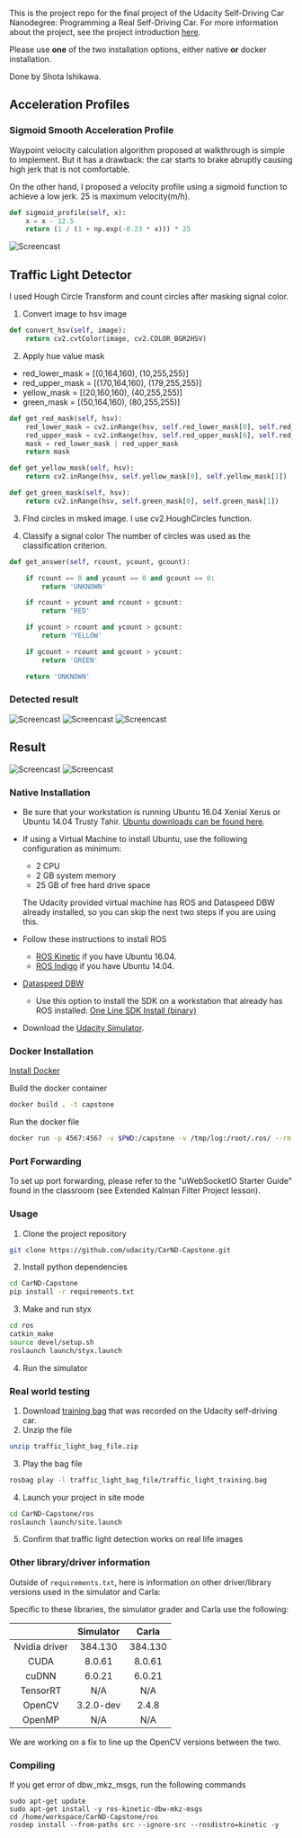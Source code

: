 This is the project repo for the final project of the Udacity Self-Driving Car Nanodegree: Programming a Real Self-Driving Car. For more information about the project, see the project introduction [here](https://classroom.udacity.com/nanodegrees/nd013/parts/6047fe34-d93c-4f50-8336-b70ef10cb4b2/modules/e1a23b06-329a-4684-a717-ad476f0d8dff/lessons/462c933d-9f24-42d3-8bdc-a08a5fc866e4/concepts/5ab4b122-83e6-436d-850f-9f4d26627fd9).

Please use **one** of the two installation options, either native **or** docker installation.


Done by Shota Ishikawa.

## Acceleration Profiles

### Sigmoid Smooth Acceleration Profile

Waypoint velocity calculation algorithm proposed at walkthrough is simple to implement. But it has a drawback: the car starts to brake abruptly causing high jerk that is not comfortable.

On the other hand, I proposed a velocity profile using a sigmoid function to achieve a low jerk. 25 is maximum velocity(m/h).
~~~python
def sigmoid_profile(self, x):
    x = x - 12.5
    return (1 / (1 + np.exp(-0.23 * x))) * 25
~~~

![Screencast](https://github.com/ishota/CarND-Capstone/blob/master/readme_pic/sigmoid_profile.png?raw=true)

## Traffic Light Detector

I used Hough Circle Transform and count circles after masking signal color.

1. Convert image to hsv image
~~~python
def convert_hsv(self, image):
    return cv2.cvtColor(image, cv2.COLOR_BGR2HSV)
~~~

2. Apply hue value mask
- red_lower_mask = [(0,164,160), (10,255,255)]
- red_upper_mask = [(170,164,160), (179,255,255)]
- yellow_mask = [(20,160,160), (40,255,255)]
- green_mask = [(50,164,160), (80,255,255)]

~~~python
def get_red_mask(self, hsv):
    red_lower_mask = cv2.inRange(hsv, self.red_lower_mask[0], self.red_lower_mask[1])
    red_upper_mask = cv2.inRange(hsv, self.red_upper_mask[0], self.red_upper_mask[1])
    mask = red_lower_mask | red_upper_mask
    return mask

def get_yellow_mask(self, hsv):
    return cv2.inRange(hsv, self.yellow_mask[0], self.yellow_mask[1])

def get_green_mask(self, hsv):
    return cv2.inRange(hsv, self.green_mask[0], self.green_mask[1])
~~~
3. FInd circles in msked image.
I use cv2.HoughCircles function.

4. Classify a signal color
The number of circles was used as the classification criterion.
~~~python
def get_answer(self, rcount, ycount, gcount):

    if rcount == 0 and ycount == 0 and gcount == 0:
        return 'UNKNOWN'

    if rcount > ycount and rcount > gcount:
        return 'RED'

    if ycount > rcount and ycount > gcount:
        return 'YELLOW'

    if gcount > rcount and gcount > ycount:
        return 'GREEN'

    return 'UNKNOWN'
~~~

### Detected result

![Screencast](https://github.com/ishota/CarND-Capstone/blob/master/tfl_imgs/result/GREEN_8.png?raw=true)
![Screencast](https://github.com/ishota/CarND-Capstone/blob/master/tfl_imgs/result/YELLOW_11.png?raw=true)
![Screencast](https://github.com/ishota/CarND-Capstone/blob/master/tfl_imgs/result/RED_38.png?raw=true)

## Result
![Screencast](https://github.com/ishota/CarND-Capstone/blob/master/gif/back.gif?raw=true)
![Screencast](https://github.com/ishota/CarND-Capstone/blob/master/gif/stop_line.gif?raw=true)

### Native Installation

* Be sure that your workstation is running Ubuntu 16.04 Xenial Xerus or Ubuntu 14.04 Trusty Tahir. [Ubuntu downloads can be found here](https://www.ubuntu.com/download/desktop).
* If using a Virtual Machine to install Ubuntu, use the following configuration as minimum:
  * 2 CPU
  * 2 GB system memory
  * 25 GB of free hard drive space

  The Udacity provided virtual machine has ROS and Dataspeed DBW already installed, so you can skip the next two steps if you are using this.

* Follow these instructions to install ROS
  * [ROS Kinetic](http://wiki.ros.org/kinetic/Installation/Ubuntu) if you have Ubuntu 16.04.
  * [ROS Indigo](http://wiki.ros.org/indigo/Installation/Ubuntu) if you have Ubuntu 14.04.
* [Dataspeed DBW](https://bitbucket.org/DataspeedInc/dbw_mkz_ros)
  * Use this option to install the SDK on a workstation that already has ROS installed: [One Line SDK Install (binary)](https://bitbucket.org/DataspeedInc/dbw_mkz_ros/src/81e63fcc335d7b64139d7482017d6a97b405e250/ROS_SETUP.md?fileviewer=file-view-default)
* Download the [Udacity Simulator](https://github.com/udacity/CarND-Capstone/releases).

### Docker Installation
[Install Docker](https://docs.docker.com/engine/installation/)

Build the docker container
```bash
docker build . -t capstone
```

Run the docker file
```bash
docker run -p 4567:4567 -v $PWD:/capstone -v /tmp/log:/root/.ros/ --rm -it capstone
```

### Port Forwarding
To set up port forwarding, please refer to the "uWebSocketIO Starter Guide" found in the classroom (see Extended Kalman Filter Project lesson).

### Usage

1. Clone the project repository
```bash
git clone https://github.com/udacity/CarND-Capstone.git
```

2. Install python dependencies
```bash
cd CarND-Capstone
pip install -r requirements.txt
```
3. Make and run styx
```bash
cd ros
catkin_make
source devel/setup.sh
roslaunch launch/styx.launch
```
4. Run the simulator

### Real world testing
1. Download [training bag](https://s3-us-west-1.amazonaws.com/udacity-selfdrivingcar/traffic_light_bag_file.zip) that was recorded on the Udacity self-driving car.
2. Unzip the file
```bash
unzip traffic_light_bag_file.zip
```
3. Play the bag file
```bash
rosbag play -l traffic_light_bag_file/traffic_light_training.bag
```
4. Launch your project in site mode
```bash
cd CarND-Capstone/ros
roslaunch launch/site.launch
```
5. Confirm that traffic light detection works on real life images

### Other library/driver information
Outside of `requirements.txt`, here is information on other driver/library versions used in the simulator and Carla:

Specific to these libraries, the simulator grader and Carla use the following:

|        | Simulator | Carla  |
| :-----------: |:-------------:| :-----:|
| Nvidia driver | 384.130 | 384.130 |
| CUDA | 8.0.61 | 8.0.61 |
| cuDNN | 6.0.21 | 6.0.21 |
| TensorRT | N/A | N/A |
| OpenCV | 3.2.0-dev | 2.4.8 |
| OpenMP | N/A | N/A |

We are working on a fix to line up the OpenCV versions between the two.

### Compiling

If you get error of dbw_mkz_msgs, run the following commands
```
sudo apt-get update
sudo apt-get install -y ros-kinetic-dbw-mkz-msgs
cd /home/workspace/CarND-Capstone/ros
rosdep install --from-paths src --ignore-src --rosdistro=kinetic -y
```